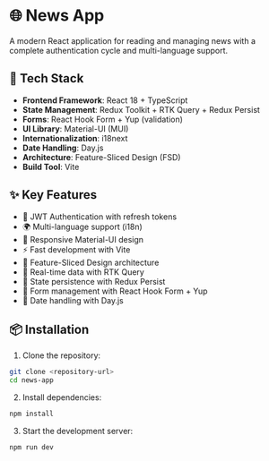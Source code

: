# 🌐 News App

A modern React application for reading and managing news with a complete authentication cycle and multi-language support.

## 🚀 Tech Stack

- **Frontend Framework**: React 18 + TypeScript
- **State Management**: Redux Toolkit + RTK Query + Redux Persist
- **Forms**: React Hook Form + Yup (validation)
- **UI Library**: Material-UI (MUI)
- **Internationalization**: i18next
- **Date Handling**: Day.js
- **Architecture**: Feature-Sliced Design (FSD)
- **Build Tool**: Vite

## ✨ Key Features

- 🔐 JWT Authentication with refresh tokens
- 🌍 Multi-language support (i18n)
- 📱 Responsive Material-UI design
- ⚡ Fast development with Vite
- 🧩 Feature-Sliced Design architecture
- 🔄 Real-time data with RTK Query
- 💾 State persistence with Redux Persist
- 📝 Form management with React Hook Form + Yup
- 📅 Date handling with Day.js

## 📦 Installation

1. Clone the repository:
```bash
git clone <repository-url>
cd news-app
```

2. Install dependencies:
```bash
npm install
```

3. Start the development server:
```bash
npm run dev
```